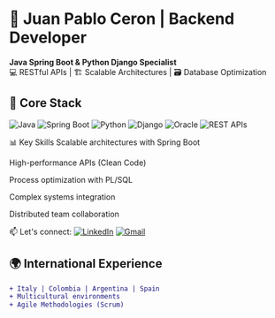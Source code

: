 # 🚀 Juan Pablo Ceron | Backend Developer

**Java Spring Boot & Python Django Specialist**  
💻 RESTful APIs | 🏗️ Scalable Architectures | 🗃️ Database Optimization

## 🔧 Core Stack
![Java](https://img.shields.io/badge/Java-Expert-007396?logo=java)
![Spring Boot](https://img.shields.io/badge/Spring_Boot-Framework-6DB33F?logo=spring)
![Python](https://img.shields.io/badge/Python-Advanced-3776AB?logo=python)
![Django](https://img.shields.io/badge/Django-Framework-092E20?logo=django)
![Oracle](https://img.shields.io/badge/Oracle_PL/SQL-Specialist-F80000?logo=oracle)
![REST APIs](https://img.shields.io/badge/REST_API-Design-FF6F61?logo=rest)

📊 Key Skills
Scalable architectures with Spring Boot

High-performance APIs (Clean Code)

Process optimization with PL/SQL

Complex systems integration

Distributed team collaboration

📫 Let's connect: [![LinkedIn](https://img.shields.io/badge/LinkedIn-0A66C2?style=for-the-badge&logo=linkedin&logoColor=white)](URL_LINKEDIN)
[![Gmail](https://img.shields.io/badge/Gmail-EA4335?style=for-the-badge&logo=gmail&logoColor=white)](mailto:TU_EMAIL)

## 🌍 International Experience
```diff
+ Italy | Colombia | Argentina | Spain
+ Multicultural environments
+ Agile Methodologies (Scrum)
